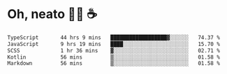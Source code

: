 # Oh, neato 🧑‍💻 ☕

<!--START_SECTION:waka-->

```txt
TypeScript       44 hrs 9 mins   ██████████████████▓░░░░░░   74.37 %
JavaScript       9 hrs 19 mins   ████░░░░░░░░░░░░░░░░░░░░░   15.70 %
SCSS             1 hr 36 mins    ▓░░░░░░░░░░░░░░░░░░░░░░░░   02.71 %
Kotlin           56 mins         ▒░░░░░░░░░░░░░░░░░░░░░░░░   01.58 %
Markdown         56 mins         ▒░░░░░░░░░░░░░░░░░░░░░░░░   01.58 %
```

<!--END_SECTION:waka-->

